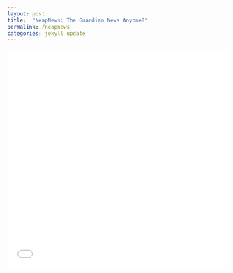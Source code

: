 ```yaml
---
layout: post
title:  "NeapNews: The Guardian News Anyone?"
permalink: /neapnews
categories: jekyll update
---
```



<embed width="100%" height="500px" src="/blog/neapnews/index.html">